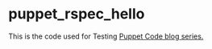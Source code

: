 puppet_rspec_hello
==================

This is the code used for Testing [Puppet Code blog series.](
http://bailey.st/blog/2014/10/11/testing-puppet-code-part-1) 

